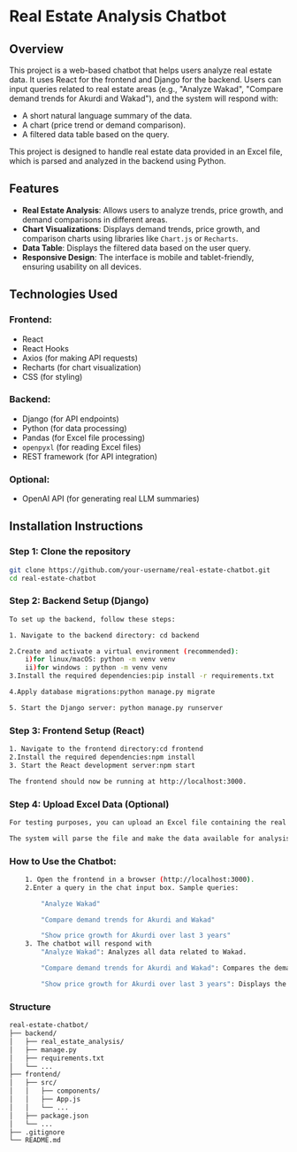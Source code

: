 # Real Estate Analysis Chatbot

## Overview

This project is a web-based chatbot that helps users analyze real estate data. It uses React for the frontend and Django for the backend. Users can input queries related to real estate areas (e.g., "Analyze Wakad", "Compare demand trends for Akurdi and Wakad"), and the system will respond with:

- A short natural language summary of the data.
- A chart (price trend or demand comparison).
- A filtered data table based on the query.

This project is designed to handle real estate data provided in an Excel file, which is parsed and analyzed in the backend using Python.

## Features

- **Real Estate Analysis**: Allows users to analyze trends, price growth, and demand comparisons in different areas.
- **Chart Visualizations**: Displays demand trends, price growth, and comparison charts using libraries like `Chart.js` or `Recharts`.
- **Data Table**: Displays the filtered data based on the user query.
- **Responsive Design**: The interface is mobile and tablet-friendly, ensuring usability on all devices.

## Technologies Used

### Frontend:

- React
- React Hooks
- Axios (for making API requests)
- Recharts (for chart visualization)
- CSS (for styling)

### Backend:

- Django (for API endpoints)
- Python (for data processing)
- Pandas (for Excel file processing)
- `openpyxl` (for reading Excel files)
- REST framework (for API integration)

### Optional:

- OpenAI API (for generating real LLM summaries)

## Installation Instructions

### Step 1: Clone the repository

```bash
git clone https://github.com/your-username/real-estate-chatbot.git
cd real-estate-chatbot
```

### Step 2: Backend Setup (Django)

```bash
To set up the backend, follow these steps:

1. Navigate to the backend directory: cd backend

2.Create and activate a virtual environment (recommended):
	i)for linux/macOS: python -m venv venv
	ii)for windows : python -m venv venv
3.Install the required dependencies:pip install -r requirements.txt

4.Apply database migrations:python manage.py migrate

5. Start the Django server: python manage.py runserver
```

### Step 3: Frontend Setup (React)

```bash
1. Navigate to the frontend directory:cd frontend
2.Install the required dependencies:npm install
3. Start the React development server:npm start

The frontend should now be running at http://localhost:3000.
```

### Step 4: Upload Excel Data (Optional)

```bash
For testing purposes, you can upload an Excel file containing the real estate data through the backend. The file should include columns such as year, area, price, demand, size, etc.

The system will parse the file and make the data available for analysis.

```

### How to Use the Chatbot:

```bash
	1. Open the frontend in a browser (http://localhost:3000).
	2.Enter a query in the chat input box. Sample queries:

		"Analyze Wakad"

		"Compare demand trends for Akurdi and Wakad"

		"Show price growth for Akurdi over last 3 years"
	3. The chatbot will respond with
		"Analyze Wakad": Analyzes all data related to Wakad.

		"Compare demand trends for Akurdi and Wakad": Compares the demand trends between Akurdi and Wakad over the years.

		"Show price growth for Akurdi over last 3 years": Displays the price growth for Akurdi from the last 3 years.

```

### Structure

```bash
real-estate-chatbot/
├── backend/
│   ├── real_estate_analysis/
│   ├── manage.py
│   ├── requirements.txt
│   └── ...
├── frontend/
│   ├── src/
│   │   ├── components/
│   │   ├── App.js
│   │   └── ...
│   ├── package.json
│   └── ...
├── .gitignore
└── README.md

```
